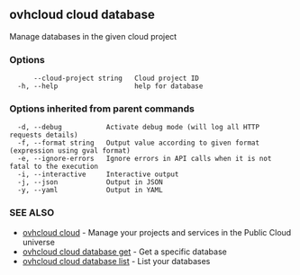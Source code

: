 ## ovhcloud cloud database

Manage databases in the given cloud project

### Options

```
      --cloud-project string   Cloud project ID
  -h, --help                   help for database
```

### Options inherited from parent commands

```
  -d, --debug           Activate debug mode (will log all HTTP requests details)
  -f, --format string   Output value according to given format (expression using gval format)
  -e, --ignore-errors   Ignore errors in API calls when it is not fatal to the execution
  -i, --interactive     Interactive output
  -j, --json            Output in JSON
  -y, --yaml            Output in YAML
```

### SEE ALSO

* [ovhcloud cloud](ovhcloud_cloud.md)	 - Manage your projects and services in the Public Cloud universe
* [ovhcloud cloud database get](ovhcloud_cloud_database_get.md)	 - Get a specific database
* [ovhcloud cloud database list](ovhcloud_cloud_database_list.md)	 - List your databases

